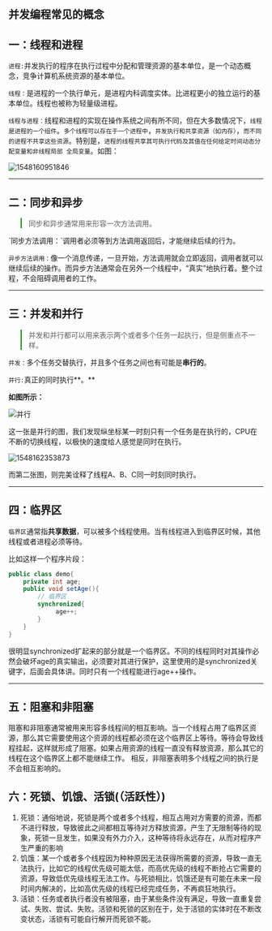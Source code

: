 ## 并发编程常见的概念

## 一：线程和进程

`进程:`并发执行的程序在执行过程中分配和管理资源的基本单位，是一个动态概念，竞争计算机系统资源的基本单位。

`线程：`是进程的一个执行单元，是进程内科调度实体。比进程更小的独立运行的基本单位。线程也被称为轻量级进程。

`线程与进程：`线程和进程的实现在操作系统之间有所不同，但在大多数情况下，`线程是进程的一个组件`。`多个线程可以存在于一个进程中`，`并发执行和共享资源（如内存）`，`而不同的进程不共享这些资源`。特别是，`进程的线程共享其可执行代码及其值在任何给定时间动态分配变量和非线程局部 全局变量`。如图：

![1548160951846](http://gxx-resource.oss-cn-hangzhou.aliyuncs.com/img/concurrencyprogramming/1548160951846.png)

------

## 二：同步和异步
<blockquote style=" border-left-color:green;">同步和异步通常用来形容一次方法调用。
</blockquote>
`同步方法调用：`调用者必须等到方法调用返回后，才能继续后续的行为。

`异步方法调用：`像一个消息传递，一旦开始，方法调用就会立即返回，调用者就可以继续后续的操作。而异步方法通常会在另外一个线程中，“真实”地执行着。整个过程，不会阻碍调用者的工作。



----

## 三：并发和并行
<blockquote style=" border-left-color:green;">并发和并行都可以用来表示两个或者多个任务一起执行，但是侧重点不一样。
</blockquote>

`并发：`多个任务交替执行，并且多个任务之间也有可能是**串行的**。

`并行:`真正的同时执行**。**

**如图所示：**

![并行](http://gxx-resource.oss-cn-hangzhou.aliyuncs.com/img/concurrencyprogramming/1548162228652.png)

这一张是并行的图，我们发现纵坐标某一时刻只有一个任务是在执行的，CPU在不断的切换线程，以极快的速度给人感觉是同时在执行。

![1548162353873](http://gxx-resource.oss-cn-hangzhou.aliyuncs.com/img/concurrencyprogramming/1548162353873.png)

而第二张图，则完美诠释了线程A、B、C同一时刻同时执行。



---

## 四：临界区

`临界区`通常指**共享数据**，可以被多个线程使用。当有线程进入到临界区时候，其他线程或者进程必须等待。

比如这样一个程序片段：

```java
public class demo{
    private int age;
    public void setAge(){
        // 临界区
        synchronized{
             age++;
        }
    }
}
```

很明显synchronized扩起来的部分就是一个临界区。不同的线程同时对其操作必然会破坏age的真实输出，必须要对其进行保护，这里使用的是synchronized关键字，后面会具体讲。同时只有一个线程能进行age++操作。

---

## 五：阻塞和非阻塞

阻塞和非阻塞通常被用来形容多线程间的相互影响。当一个线程占用了临界区资源，那么其它需要使用这个资源的线程都必须在这个临界区上等待。等待会导致线程挂起，这样就形成了阻塞。如果占用资源的线程一直没有释放资源，那么其它的线程在这个临界区上都不能继续工作。
相反，非阻塞表明多个线程之间的执行是不会相互影响的。

## 六：死锁、饥饿、活锁(（活跃性）)

1. 死锁：通俗地说，死锁是两个或者多个线程，相互占用对方需要的资源，而都不进行释放，导致彼此之间都相互等待对方释放资源，产生了无限制等待的现象，死锁一旦发生，如果没有外力介入，这种等待将永远存在，从而对程序产生严重的影响
2. 饥饿：某一个或者多个线程因为种种原因无法获得所需要的资源，导致一直无法执行，比如它的线程优先级可能太低，而高优先级的线程不断抢占它需要的资源，导致低优先级线程无法工作。与死锁相比，饥饿还是有可能在未来一段时间内解决的，比如高优先级的线程已经完成任务，不再疯狂地执行。
3. 活锁：任务或者执行者没有被阻塞，由于某些条件没有满足，导致一直重复尝试、失败、尝试、失败。活锁和死锁的区别在于，处于活锁的实体时在不断改变状态，活锁有可能自行解开而死锁不能。

